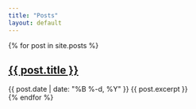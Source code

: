 ```yaml
---
title: "Posts"
layout: default
---
```


{% for post in site.posts %}
  <article class="post-preview">
    <h2><a href="{{ post.url | relative_url }}">{{ post.title }}</a></h2>
    <time datetime="{{ post.date | date_to_xmlschema }}">{{ post.date | date: "%B %-d, %Y" }}</time>
    {{ post.excerpt }}
  </article>
{% endfor %}
